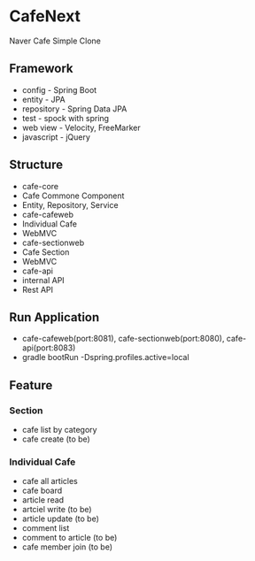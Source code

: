 # CafeNext
Naver Cafe Simple Clone

## Framework
* config - Spring Boot
* entity - JPA
* repository - Spring Data JPA
* test - spock with spring
* web view - Velocity, FreeMarker
* javascript - jQuery

## Structure
* cafe-core
 * Cafe Commone Component
 * Entity, Repository, Service
* cafe-cafeweb
 * Individual Cafe
 * WebMVC
* cafe-sectionweb
 * Cafe Section
 * WebMVC
* cafe-api
 * internal API
 * Rest API

## Run Application
* cafe-cafeweb(port:8081), cafe-sectionweb(port:8080), cafe-api(port:8083)
 * gradle bootRun -Dspring.profiles.active=local

## Feature
### Section
* cafe list by category
* cafe create (to be)

### Individual Cafe
* cafe all articles
* cafe board
* article read
* artciel write (to be)
* article update (to be)
* comment list
* comment to article (to be)
* cafe member join (to be)
